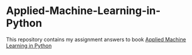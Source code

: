 # Applied-Machine-Learning-in-Python
This repository contains my assignment answers to book [Applied Machine Learning in Python](https://www.amazon.com/Introduction-Machine-Learning-Python-Scientists/dp/1449369413)